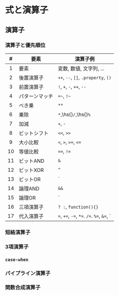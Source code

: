 
# 式と演算子
## 演算子
### 演算子と優先順位

<context label="Table:ExpressionPriority"/>
<context caption="演算子の優先順位"/>

|   #   |      要素      |                                              演算子例             |
| :---: | -------------- | ----------------------------------------------------------------- |
|   1   | 要素           | 変数, 数値, 文字列, ...                                           |
|   2   | 後置演算子     | `++`, `--`, `[]`, `.property`, `()`                               |
|   3   | 前置演算子     | `!`, `+`, `-`, `++`, `--`                                         |
|   4   | パターンマッチ | `=~`, `!~`                                                        |
|   5   | べき乗         | `**`                                                              |
|   6   | 乗除           | `*`,\\hs{}`/`,\\hs{}`%`                                           |
|   7   | 加減           | `+`, `-`                                                          |
|   8   | ビットシフト   | `<<`, `>>`                                                        |
|   9   | 大小比較       | `<`, `>`, `>=`, `<=`                                              |
|  10   | 等値比較       | `==`, `!=`                                                        |
|  11   | ビットAND      | `&`                                                               |
|  12   | ビットXOR      | `^`                                                               |
|  13   | ビットOR       | `|`                                                               |
|  14   | 論理AND        | `&&`                                                              |
|  15   | 論理OR         | `||`                                                              |
|  16   | 三項演算子     | ` ? : `, `function(){}`                                           |
|  17   | 代入演算子     | `=`, `+=`, `-=`, `*=`. `/=`. `%=`, `&=`, `|=`, `^=`, `&&=`, `||=` |

### 短絡演算子
### 3項演算子
### `case-when`
### パイプライン演算子
### 関数合成演算子
